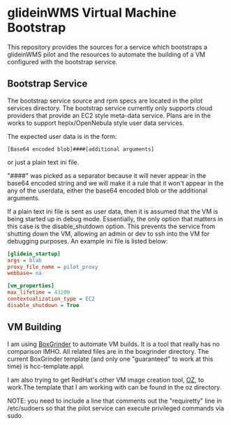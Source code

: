 # glideinWMS Virtual Machine Bootstrap 

 This repository provides the sources for a service which bootstraps a glideinWMS
 pilot and the resources to automate the building of a VM configured with the 
 bootstrap service.

## Bootstrap Service

 The bootstrap service source and rpm specs are located in the pilot services
 directory.  The bootstrap service currently only supports cloud providers that 
 provide an EC2 style meta-data service.  Plans are in the works to support
 hepix/OpenNebula style user data services.

 The expected user data is in the form:

```
[Base64 encoded blob]####[additional arguments]
```

 or just a plain text ini file.


 "####" was picked as a separator because it will never appear in the base64 
 encoded string and we will make it a rule that it won't appear in the any of the
 userdata, either the base64 encoded blob or the additional arguments.

 If a plain text ini file is sent as user data, then it is assumed that the VM is
 being started up in debug mode.  Essentially, the only option that matters in 
 this case is the disable_shutdown option.  This prevents the service from 
 shutting down the VM, allowing an admin or dev to ssh into the VM for debugging
 purposes.  An example ini file is listed below:

```ini
[glidein_startup]
args = blah
proxy_file_name = pilot_proxy
webbase= na

[vm_properties]
max_lifetime = 43200
contextualization_type = EC2
disable_shutdown = True
```

## VM Building

 I am using [BoxGrinder](http://boxgrinder.org/) to automate VM builds.  It is a
 tool that really has no comparison IMHO.  All related files are in the 
 boxgrinder directory.  The current BoxGrinder template (and only one 
 "guaranteed" to work at this time) is hcc-template.appl.

 I am also trying to get RedHat's other VM image creation tool, [OZ](https://github.com/clalancette/oz/wiki), 
 to work.The template that I am working with can be found in the oz directory.
 
 NOTE: you need to include a line that comments out the "requiretty" line in 
 /etc/sudoers so that the pilot service can execute privileged commands via sudo.




